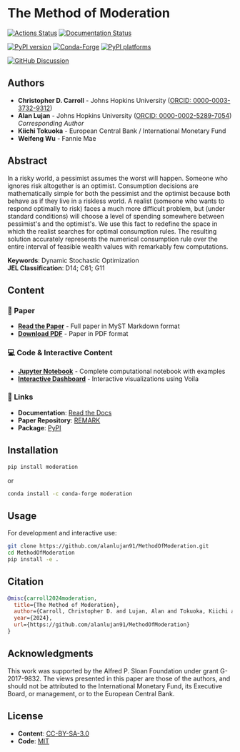 # The Method of Moderation

[![Actions Status][actions-badge]][actions-link]
[![Documentation Status][rtd-badge]][rtd-link]

[![PyPI version][pypi-version]][pypi-link]
[![Conda-Forge][conda-badge]][conda-link]
[![PyPI platforms][pypi-platforms]][pypi-link]

[![GitHub Discussion][github-discussions-badge]][github-discussions-link]

## Authors

- **Christopher D. Carroll** - Johns Hopkins University ([ORCID: 0000-0003-3732-9312](https://orcid.org/0000-0003-3732-9312))
- **Alan Lujan** - Johns Hopkins University ([ORCID: 0000-0002-5289-7054](https://orcid.org/0000-0002-5289-7054)) *Corresponding Author*
- **Kiichi Tokuoka** - European Central Bank / International Monetary Fund
- **Weifeng Wu** - Fannie Mae

## Abstract

In a risky world, a pessimist assumes the worst will happen. Someone who ignores risk altogether is an optimist. Consumption decisions are mathematically simple for both the pessimist and the optimist because both behave as if they live in a riskless world. A realist (someone who wants to respond optimally to risk) faces a much more difficult problem, but (under standard conditions) will choose a level of spending somewhere between pessimist's and the optimist's. We use this fact to redefine the space in which the realist searches for optimal consumption rules. The resulting solution accurately represents the numerical consumption rule over the entire interval of feasible wealth values with remarkably few computations.

**Keywords**: Dynamic Stochastic Optimization  
**JEL Classification**: D14; C61; G11

## Content

### 📄 Paper
- [**Read the Paper**](content/paper/moderation.md) - Full paper in MyST Markdown format
- [**Download PDF**](content/paper/moderation.pdf) - Paper in PDF format

### 💻 Code & Interactive Content
- [**Jupyter Notebook**](code/notebook.ipynb) - Complete computational notebook with examples
- [**Interactive Dashboard**](code/dashboard.ipynb) - Interactive visualizations using Voila

### 🔗 Links
- **Documentation**: [Read the Docs](https://moderation.readthedocs.io)
- **Paper Repository**: [REMARK](https://github.com/econ-ark/REMARK)
- **Package**: [PyPI](https://pypi.org/project/moderation/)

## Installation

```bash
pip install moderation
```

or

```bash
conda install -c conda-forge moderation
```

## Usage

For development and interactive use:

```bash
git clone https://github.com/alanlujan91/MethodOfModeration.git
cd MethodOfModeration
pip install -e .
```

## Citation

```bibtex
@misc{carroll2024moderation,
  title={The Method of Moderation},
  author={Carroll, Christopher D. and Lujan, Alan and Tokuoka, Kiichi and Wu, Weifeng},
  year={2024},
  url={https://github.com/alanlujan91/MethodOfModeration}
}
```

## Acknowledgments

This work was supported by the Alfred P. Sloan Foundation under grant G-2017-9832. The views presented in this paper are those of the authors, and should not be attributed to the International Monetary Fund, its Executive Board, or management, or to the European Central Bank.

## License

- **Content**: [CC-BY-SA-3.0](https://creativecommons.org/licenses/by-sa/3.0/)
- **Code**: [MIT](LICENSE)

<!-- SPHINX-START -->

<!-- prettier-ignore-start -->
[actions-badge]:            https://github.com/alanlujan91/MethodOfModeration/workflows/CI/badge.svg
[actions-link]:             https://github.com/alanlujan91/MethodOfModeration/actions
[conda-badge]:              https://img.shields.io/conda/vn/conda-forge/moderation
[conda-link]:               https://github.com/conda-forge/moderation-feedstock
[github-discussions-badge]: https://img.shields.io/static/v1?label=Discussions&message=Ask&color=blue&logo=github
[github-discussions-link]:  https://github.com/alanlujan91/MethodOfModeration/discussions
[pypi-link]:                https://pypi.org/project/moderation/
[pypi-platforms]:           https://img.shields.io/pypi/pyversions/moderation
[pypi-version]:             https://img.shields.io/pypi/v/moderation
[rtd-badge]:                https://readthedocs.org/projects/moderation/badge/?version=latest
[rtd-link]:                 https://moderation.readthedocs.io/en/latest/?badge=latest

<!-- prettier-ignore-end -->
